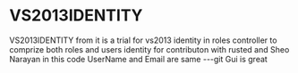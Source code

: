 # VS2013IDENTITY
VS2013IDENTITY from 
 it is a trial for vs2013 identity  in roles controller to comprize both roles and users identity  for  contributon with rusted and Sheo Narayan   in this code UserName and Email are same ---git Gui is great
